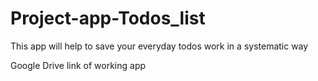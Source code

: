 # Project-app-Todos_list
This app will help to save your everyday todos work in a systematic way

Google Drive link of working app

